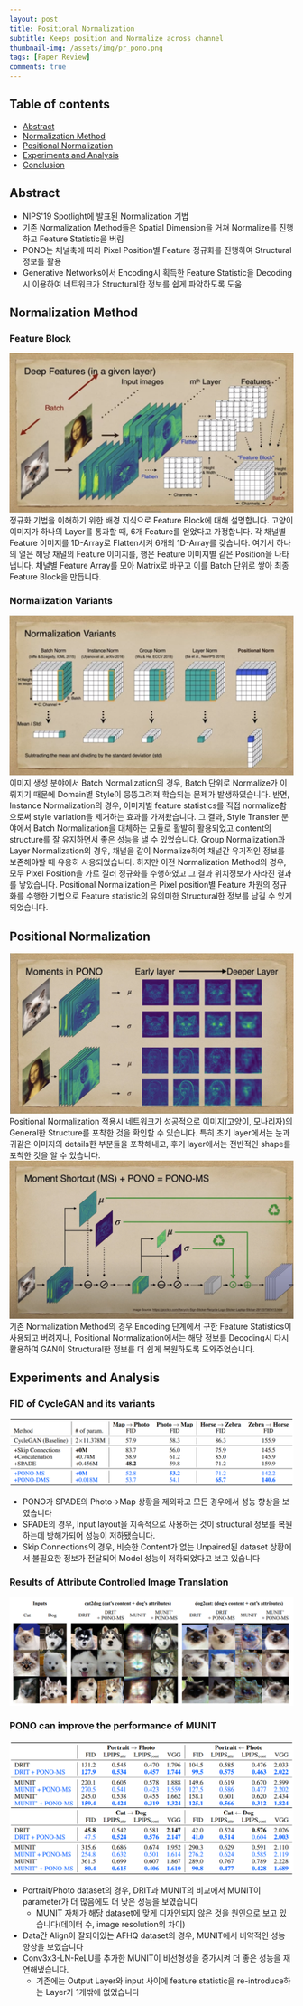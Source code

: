 ```yaml
---
layout: post
title: Positional Normalization 
subtitle: Keeps position and Normalize across channel
thumbnail-img: /assets/img/pr_pono.png 
tags: [Paper Review]
comments: true
---
```


## Table of contents
- [Abstract](#abstract)
- [Normalization Method](#normalization-method)
- [Positional Normalization](#positional-normalization)
- [Experiments and Analysis](#experiments-and-analysis)
- [Conclusion](#conclusion)  


## Abstract
- NIPS'19 Spotlight에 발표된 Normalization 기법
- 기존 Normalization Method들은 Spatial Dimension을 거쳐 Normalize를 진행하고 Feature Statistic을 버림
- PONO는 채널축에 따라 Pixel Position별 Feature 정규화를 진행하여 Structural 정보를 활용
- Generative Networks에서 Encoding시 획득한 Feature Statistic을 Decoding시 이용하여 네트워크가 Structural한 정보를 쉽게 파악하도록 도움


## Normalization Method
### Feature Block
<center>
<img src="/assets/img/pono-deepfeature.png" alt="Component model visualisation">
</center>  
정규화 기법을 이해하기 위한 배경 지식으로 Feature Block에 대해 설명합니다. 고양이 이미지가 하나의 Layer를 통과할 때, 6개 Feature를 얻었다고 가정합니다. 각 채널별 Feature 이미지를 1D-Array로 Flatten시켜 6개의 1D-Array를 갖습니다. 여기서 하나의 열은 해당 채널의 Feature 이미지를, 행은 Feature 이미지별 같은 Position을 나타냅니다. 채널별 Feature Array를 모아 Matrix로 바꾸고 이를 Batch 단위로 쌓아 최종 Feature Block을 만듭니다. 

### Normalization Variants
<center>
<img src="/assets/img/pono-normalization_variants.png" alt="Component model visualisation">
</center>  
이미지 생성 분야에서 Batch Normalization의 경우, Batch 단위로 Normalize가 이뤄지기 때문에 Domain별 Style이 뭉뜽그려져 학습되는 문제가 발생하였습니다. 반면, Instance Normalization의 경우, 이미지별 feature statistics를 직접 normalize함으로써 style variation을 제거하는 효과를 가져왔습니다. 그 결과, Style Transfer 분야에서 Batch Normalization을 대체하는 모듈로 활발히 활용되었고 content의 structure를 잘 유지하면서 좋은 성능을 낼 수 있었습니다. Group Normalization과 Layer Normalization의 경우, 채널을 같이 Normalize하여 채널간 유기적인 정보를 보존해야할 때 유용히 사용되었습니다. 하지만 이전 Normalization Method의 경우, 모두 Pixel Position을 가로 질러 정규화를 수행하였고 그 결과 위치정보가 사라진 결과를 낳았습니다. Positional Normalization은 Pixel position별 Feature 차원의 정규화를 수행한 기법으로 Feature statistic의 유의미한 Structural한 정보를 남길 수 있게 되었습니다.

## Positional Normalization
<center>
<img src="/assets/img/pono-moments.png" alt="Component model visualisation">
</center>  
Positional Normalization 적용시 네트워크가 성공적으로 이미지(고양이, 모나리자)의 General한 Structure를 포착한 것을 확인할 수 있습니다. 특히 초기 layer에서는 눈과 귀같은 이미지의 details한 부분들을 포착해내고, 후기 layer에서는 전반적인 shape를 포착한 것을 알 수 있습니다.


<center>
<img src="/assets/img/pono-pono_ms.png" alt="Component model visualisation">
</center>  
기존 Normalization Method의 경우 Encoding 단계에서 구한 Feature Statistics이 사용되고 버려지나, Positional Normalization에서는 해당 정보를 Decoding시 다시 활용하여 GAN이 Structural한 정보를 더 쉽게 복원하도록 도와주었습니다.


## Experiments and Analysis
### FID of CycleGAN and its variants
<center>
<img src="/assets/img/pono-table1.PNG" alt="Component model visualisation">
</center>  

- PONO가 SPADE의 Photo->Map 상황을 제외하고 모든 경우에서 성능 향상을 보였습니다  
- SPADE의 경우, Input layout을 지속적으로 사용하는 것이 structural 정보를 복원하는데 방해가되어 성능이 저하됐습니다.
- Skip Connections의 경우, 비슷한 Content가 없는 Unpaired된 dataset 상황에서 불필요한 정보가 전달되어 Model 성능이 저하되었다고 보고 있습니다



### Results of Attribute Controlled Image Translation
<center>
<img src="/assets/img/pono-table2.PNG" alt="Component model visualisation">
</center>  

### PONO can improve the performance of MUNIT
<center>
<img src="/assets/img/pono-table3.PNG" alt="Component model visualisation">
</center>  

- Portrait/Photo dataset의 경우, DRIT과 MUNIT의 비교에서 MUNIT이 parameter가 더 많음에도 더 낮은 성능을 보였습니다
    - MUNIT 자체가 해당 dataset에 맞게 디자인되지 않은 것을 원인으로 보고 있습니다(데이터 수, image resolution의 차이)
- Data간 Align이 잘되어있는 AFHQ dataset의 경우, MUNIT에서 비약적인 성능 향상을 보였습니다
- Conv3x3-LN-ReLU를 추가한 MUNIT이 비선형성을 증가시켜 더 좋은 성능을 재연해냈습니다.
   - 기존에는 Output Layer와 input 사이에 feature statistic을 re-introduce하는 Layer가 1개밖에 없었습니다

